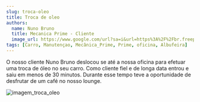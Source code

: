 ```yaml
---
slug: troca-oleo
title: Troca de oleo
authors:
  name: Nuno Bruno
  title: Mecanica Prime - Cliente
  image_url: https://www.google.com/url?sa=i&url=https%3A%2F%2Fbr.freepik.com%2Fvetores-premium%2Fperfil-de-avatar-de-homem-no-icone-redondo_2652064.htm&psig=AOvVaw2DBw7uUYjJy5TSQ4hDn9E_&ust=1703085502440000&source=images&cd=vfe&opi=89978449&ved=0CBIQjRxqFwoTCMCg-Ifmm4MDFQAAAAAdAAAAABAD
tags: [Carro, Manutençao, Mecânica_Prime, Prime, oficina, Albufeira]
---
```


O nosso cliente Nuno Bruno deslocou se até a nossa oficina para efetuar uma troca de óleo no seu carro.
Como cliente fiel e de longa data entrou e saiu em menos de 30 minutos. Durante esse tempo teve a oportunidade de desfrutar de um café no nosso lounge.

![imagem_troca_oleo](https://www.webmotors.com.br/wp-content/uploads/2018/09/24103141/iStock-184961301-1254x500.jpg)
